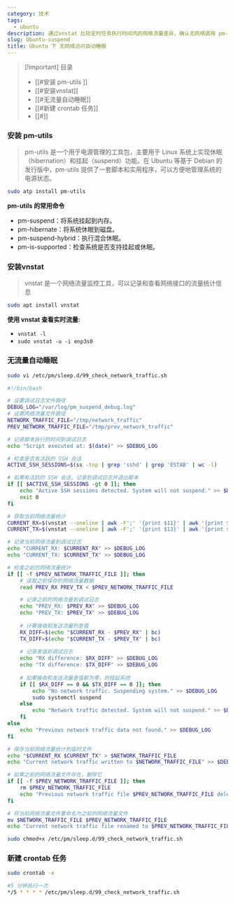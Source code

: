 ```yaml
---
category: 技术
tags:
  - ubuntu
description: 通过vnstat 比较定时任务执行时间内的网络流量差异，确认无网络调用 pm-utils 的工具，实现自动睡眠
slug: Ubuntu-suspend
title: Ubuntu 下 无网络访问自动睡眠
---
```

> [!important] 目录
> 
> - [[#安装 pm-utils ]]
> - [[#安装vnstat]]
> - [[#无流量自动睡眠]]
> - [[#新建 crontab 任务]]
> - [[#]]

### 安装 pm-utils

> pm-utils 是一个用于电源管理的工具包，主要用于 Linux 系统上实现休眠（hibernation）和挂起（suspend）功能。在 Ubuntu 等基于 Debian 的发行版中，pm-utils 提供了一套脚本和实用程序，可以方便地管理系统的电源状态。

```Bash
sudo atp install pm-utils 
```

**pm-utils 的常用命令**

- pm-suspend：将系统挂起到内存。
- pm-hibernate：将系统休眠到磁盘。
- pm-suspend-hybrid：执行混合休眠。
- pm-is-supported：检查系统是否支持挂起或休眠。

### 安装vnstat

> vnstat 是一个网络流量监控工具，可以记录和查看网络接口的流量统计信息

```Bash
sudo apt install vnstat
```

**使用 vnstat 查看实时流量:**

- `vnstat -l`
- `sudo vnstat -u -i enp3s0`

### 无流量自动睡眠

```Bash
sudo vi /etc/pm/sleep.d/99_check_network_traffic.sh
```

```Bash
#!/bin/bash

# 设置调试日志文件路径
DEBUG_LOG="/var/log/pm_suspend_debug.log"
# 设置网络流量文件路径
NETWORK_TRAFFIC_FILE="/tmp/network_traffic"
PREV_NETWORK_TRAFFIC_FILE="/tmp/prev_network_traffic"

# 记录脚本执行的时间到调试日志
echo "Script executed at: $(date)" >> $DEBUG_LOG

# 检查是否有活跃的 SSH 会话
ACTIVE_SSH_SESSIONS=$(ss -tnp | grep 'sshd' | grep 'ESTAB' | wc -l)

# 如果有活跃的 SSH 会话，记录到调试日志并退出脚本
if [[ $ACTIVE_SSH_SESSIONS -gt 0 ]]; then
    echo "Active SSH sessions detected. System will not suspend." >> $DEBUG_LOG
    exit 0
fi

# 获取当前网络流量统计
CURRENT_RX=$(vnstat --oneline | awk -F';' '{print $11}' | awk '{print $1}')
CURRENT_TX=$(vnstat --oneline | awk -F';' '{print $13}' | awk '{print $1}')

# 记录当前网络流量到调试日志
echo "CURRENT_RX: $CURRENT_RX" >> $DEBUG_LOG
echo "CURRENT_TX: $CURRENT_TX" >> $DEBUG_LOG

# 检查之前的网络流量统计
if [[ -f $PREV_NETWORK_TRAFFIC_FILE ]]; then
    # 读取之前保存的网络流量数据
    read PREV_RX PREV_TX < $PREV_NETWORK_TRAFFIC_FILE

    # 记录之前的网络流量到调试日志
    echo "PREV_RX: $PREV_RX" >> $DEBUG_LOG
    echo "PREV_TX: $PREV_TX" >> $DEBUG_LOG
    
    # 计算接收和发送流量的差值
    RX_DIFF=$(echo "$CURRENT_RX - $PREV_RX" | bc)
    TX_DIFF=$(echo "$CURRENT_TX - $PREV_TX" | bc)
    
    # 记录差值到调试日志
    echo "RX difference: $RX_DIFF" >> $DEBUG_LOG
    echo "TX difference: $TX_DIFF" >> $DEBUG_LOG
    
    # 如果接收和发送流量差值都为零，则挂起系统
    if [[ $RX_DIFF == 0 && $TX_DIFF == 0 ]]; then
        echo "No network traffic. Suspending system." >> $DEBUG_LOG
        sudo systemctl suspend
    else
        echo "Network traffic detected. System will not suspend." >> $DEBUG_LOG
    fi
else
    echo "Previous network traffic data not found." >> $DEBUG_LOG
fi

# 保存当前网络流量统计到临时文件
echo "$CURRENT_RX $CURRENT_TX" > $NETWORK_TRAFFIC_FILE
echo "Current network traffic written to $NETWORK_TRAFFIC_FILE" >> $DEBUG_LOG

# 如果之前的网络流量文件存在，删除它
if [[ -f $PREV_NETWORK_TRAFFIC_FILE ]]; then
    rm $PREV_NETWORK_TRAFFIC_FILE
    echo "Previous network traffic file $PREV_NETWORK_TRAFFIC_FILE deleted" >> $DEBUG_LOG
fi

# 将当前网络流量文件重命名为之前的网络流量文件
mv $NETWORK_TRAFFIC_FILE $PREV_NETWORK_TRAFFIC_FILE
echo "Current network traffic file renamed to $PREV_NETWORK_TRAFFIC_FILE" >> $DEBUG_LOG
```

  

```Bash
sudo chmod+x /etc/pm/sleep.d/99_check_network_traffic.sh
```

### 新建 crontab 任务

```Bash
sudo crontab -e

#5 分钟执行一次
*/5 * * * * /etc/pm/sleep.d/99_check_network_traffic.sh
```

  

###